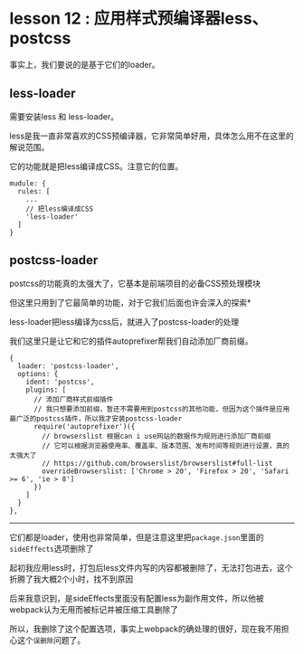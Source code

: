 # lesson 12 : 应用样式预编译器less、postcss

事实上，我们要说的是基于它们的loader。

## less-loader

需要安装less 和 less-loader。

less是我一直非常喜欢的CSS预编译器，它非常简单好用，具体怎么用不在这里的解说范围。

它的功能就是把less编译成CSS。注意它的位置。

```
mudule: {
  rules: [
    ...
    // 把less编译成CSS
    'less-loader'
  ]
}
```

## postcss-loader

postcss的功能真的太强大了，它基本是前端项目的必备CSS预处理模块

但这里只用到了它最简单的功能，对于它我们后面也许会深入的探索*

less-loader把less编译为css后，就进入了postcss-loader的处理

我们这里只是让它和它的插件autoprefixer帮我们自动添加厂商前缀。

```
{
  loader: 'postcss-loader',
  options: {
    ident: 'postcss',
    plugins: [
      // 添加厂商样式前缀插件
      // 我只想要添加前缀，暂还不需要用到postcss的其他功能，但因为这个插件是应用最广泛的postcss插件，所以我才安装postcss-loader
      require('autoprefixer')({
        // browserslist 根据can i use网站的数据作为规则进行添加厂商前缀
        // 它可以根据浏览器使用率、覆盖率、版本范围、发布时间等规则进行设置，真的太强大了
        // https://github.com/browserslist/browserslist#full-list
        overrideBrowserslist: ['Chrome > 20', 'Firefox > 20', 'Safari >= 6', 'ie > 8']
      })
    ]
  }
},
```

------

它们都是loader，使用也非常简单，但是注意这里把`package.json`里面的`sideEffects`选项删除了

起初我应用less时，打包后less文件内写的内容都被删除了，无法打包进去，这个折腾了我大概2个小时，找不到原因

后来我意识到，是sideEffects里面没有配置less为副作用文件，所以他被webpack认为无用而被标记并被压缩工具删除了

所以，我删除了这个配置选项，事实上webpack的确处理的很好，现在我不用担心这个`误删除`问题了。


